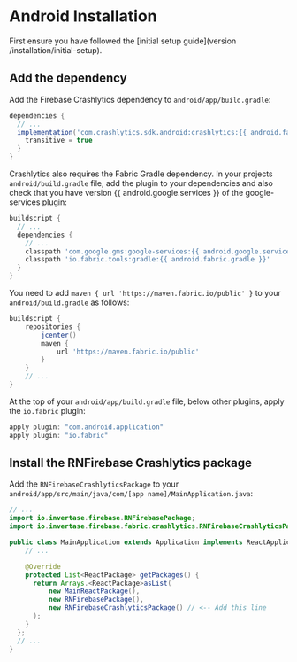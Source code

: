 # Android Installation

First ensure you have followed the [initial setup guide](version /installation/initial-setup).

## Add the dependency

Add the Firebase Crashlytics dependency to `android/app/build.gradle`:

```groovy
dependencies {
  // ...
  implementation('com.crashlytics.sdk.android:crashlytics:{{ android.fabric.version }}@aar') {
    transitive = true
  }
}
```

Crashlytics also requires the Fabric Gradle dependency. In your projects `android/build.gradle` file, add the plugin to your dependencies and also check that you have version {{ android.google.services }} of the google-services plugin:

```groovy
buildscript {
  // ...
  dependencies {
    // ...
    classpath 'com.google.gms:google-services:{{ android.google.services }}'
    classpath 'io.fabric.tools:gradle:{{ android.fabric.gradle }}'
  }
}
```

You need to add `maven { url 'https://maven.fabric.io/public' }` to your `android/build.gradle` as follows:

```groovy
buildscript {
    repositories {
        jcenter()
        maven {
            url 'https://maven.fabric.io/public'
        }
    }
    // ...
}
```

At the top of your `android/app/build.gradle` file, below other plugins, apply the `io.fabric` plugin:

```groovy
apply plugin: "com.android.application"
apply plugin: "io.fabric"
```

## Install the RNFirebase Crashlytics package

Add the `RNFirebaseCrashlyticsPackage` to your `android/app/src/main/java/com/[app name]/MainApplication.java`:

```java
// ...
import io.invertase.firebase.RNFirebasePackage;
import io.invertase.firebase.fabric.crashlytics.RNFirebaseCrashlyticsPackage; // <-- Add this line

public class MainApplication extends Application implements ReactApplication {
    // ...

    @Override
    protected List<ReactPackage> getPackages() {
      return Arrays.<ReactPackage>asList(
          new MainReactPackage(),
          new RNFirebasePackage(),
          new RNFirebaseCrashlyticsPackage() // <-- Add this line
      );
    }
  };
  // ...
}
```
